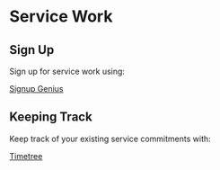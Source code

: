 # Service Work 

## Sign Up 

Sign up for service work using: 

[Signup Genius](https://www.signupgenius.com/go/10c0f4aaeab2fa2fac07-august)

## Keeping Track 

Keep track of your existing service commitments with: 

[Timetree](https://timetreeapp.com/calendars/SRx7BmTyN7Hw)
